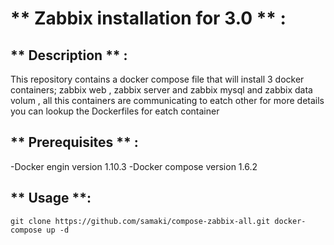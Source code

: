 
# ** Zabbix installation for 3.0 ** :

## ** Description ** :

This repository contains a docker compose file that will install 3 docker containers; zabbix web , zabbix server and zabbix mysql
and zabbix data volum , all this containers are communicating to eatch other for more details you can lookup the Dockerfiles for
eatch container

## ** Prerequisites ** : 

-Docker engin version 1.10.3
-Docker compose version 1.6.2

## ** Usage **:
 
`git clone https://github.com/samaki/compose-zabbix-all.git
docker-compose up -d`
